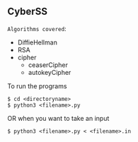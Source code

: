 ## CyberSS

`Algorithms covered`:

- DiffieHellman
- RSA
- cipher
   - ceaserCipher
   - autokeyCipher

To run the programs

```
$ cd <directoryname>
$ python3 <filename>.py
```
OR when you want to take an input
```
$ python3 <filename>.py < <filename>.in
```

